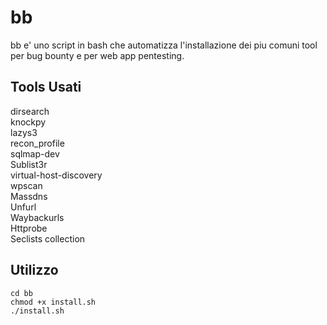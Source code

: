 # bb

bb e' uno script in bash che automatizza l'installazione dei piu comuni tool per bug bounty e per web app pentesting.

## Tools Usati

dirsearch          
knockpy                                                                      
lazys3                                                      
recon_profile                                                                                                                                                   
sqlmap-dev                                                     
Sublist3r                                                      
virtual-host-discovery                                           
wpscan                                                        
Massdns                                                       
Unfurl                
Waybackurls                                                   
Httprobe                                                      
Seclists collection


## Utilizzo

```git clone https://github.com/rea94/bb.git
cd bb
chmod +x install.sh
./install.sh
```

